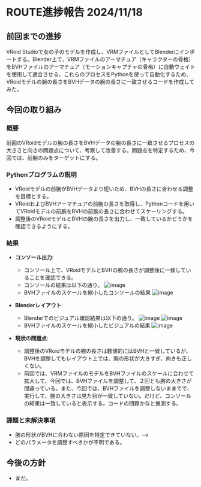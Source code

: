 # ROUTE進捗報告 2024/11/18

## 前回までの進捗
VRoid Studioで女の子のモデルを作成し、VRMファイルとしてBlenderにインポートする。Blender上で、VRMファイルのアーマチュア（キャラクターの骨格）をBVHファイルのアーマチュア（モーションキャプチャの骨格）に自動ウェイトを使用して適合させる。これらのプロセスをPythonを使って自動化するため、VRoidモデルの腕の長さをBVHデータの腕の長さに一致させるコードを作成してみた。

## 今回の取り組み
### 概要
前回のVRoidモデルの腕の長さをBVHデータの腕の長さに一致させるプロセスの大きさと向きの問題点について、考察して改善する。問題点を特定するため、今回では、前腕のみをターゲットにする。

### Pythonプログラムの説明
- VRoidモデルの前腕がBVHデータより短いため、BVHの長さに合わせる調整を目標とする。
- VRoidおよびBVHアーマチュアの前腕の長さを取得し、Pythonコードを用いてVRoidモデルの前腕をBVHの前腕の長さに合わせてスケーリングする。
- 調整後のVRoidモデルとBVHの腕の長さを出力し、一致しているかどうかを確認できるようにする。

### 結果
- **コンソール出力**:
    - コンソール上で、VRoidモデルとBVHの腕の長さが調整後に一致していることを確認できる。
    - コンソールの結果は以下の通り。
    ![image](https://github.com/user-attachments/assets/4041c9e0-513e-4a45-8e3a-e0f061422fdf)
    - BVHファイルのスケールを縮小したコンソールの結果
    ![image](https://github.com/user-attachments/assets/89265b3e-16bf-4c84-b5c2-455d904ceaf4)

- **Blenderレイアウト**:
    - Blenderでのビジュアル確認結果は以下の通り。
    ![image](https://github.com/user-attachments/assets/25dfcb15-d5c9-4f47-84c3-c4118f4eae1a)
    ![image](https://github.com/user-attachments/assets/c22cc366-74c6-47b2-a7d4-14c6f5fe2442)
    - BVHファイルのスケールを縮小したビジュアルの結果
    ![image](https://github.com/user-attachments/assets/2310c40e-6cdd-453a-8f0b-cd4fec5dd702)

- **現状の問題点**:
    - 調整後のVRoidモデルの腕の長さは数値的にはBVHと一致しているが、BVHを調整してもレイアウト上では、腕の形状が大きすぎ、向きも正しくない。
    - 前回では、VRMファイルのモデルをBVHファイルのスケールに合わせて拡大して、今回では、BVHファイルを調整して、２回とも腕の大きさが間違っている。また、今回では、BVHファイルを調整しないままでで、実行して、腕の大きさは見た目が一致していない。だけど、コンソールの結果は一致していると表示する。コードの問題かなと推測する。

### 課題と未解決事項
- 腕の形状がBVHに合わない原因を特定できていない。--> 
- どのパラメータを調整すべきかが不明である。

## 今後の方針
- まだ。

